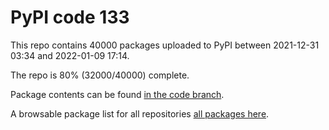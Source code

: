 # PyPI code 133

This repo contains 40000 packages uploaded to PyPI between 
2021-12-31 03:34 and 2022-01-09 17:14.

The repo is 80% (32000/40000) complete.

Package contents can be found [in the code branch](https://github.com/pypi-data/pypi-mirror-133/tree/code/packages).

A browsable package list for all repositories [all packages here](https://pypi-data.github.io/website/repositories/pypi-mirror-133).


